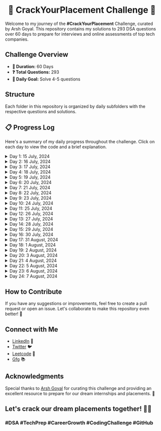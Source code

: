 <div align="center">
  <h1>🚀 CrackYourPlacement Challenge 🚀</h1>
</div>

Welcome to my journey of the **#CrackYourPlacement** Challenge, curated by Arsh Goyal. This repository contains my solutions to 293 DSA questions over 60 days to prepare for interviews and online assessments of top tech companies.

## Challenge Overview

- **📅 Duration:** 60 Days
- **❓ Total Questions:** 293
- **🎯 Daily Goal:** Solve 4-5 questions

## Structure

Each folder in this repository is organized by daily subfolders with the respective questions and solutions.

## 📋 Progress Log

Here's a summary of my daily progress throughout the challenge. Click on each day to view the code and a brief explanation.

<details>
  <summary>Day 1: 15 July, 2024</summary>
  <a href="https://github.com/Subrat29/CrackYourPlacement/tree/main/Day1">Day 1 Questions</a>
</details>
<details>
  <summary>Day 2: 16 July, 2024</summary>
  <a href="https://github.com/Subrat29/CrackYourPlacement/tree/main/Day2">Day 2 Questions</a>
</details>
<details>
  <summary>Day 3: 17 July, 2024</summary>
  <a href="https://github.com/Subrat29/CrackYourPlacement/tree/main/Day3">Day 3 Questions</a>
</details>
<details>
  <summary>Day 4: 18 July, 2024</summary>
  <a href="https://github.com/Subrat29/CrackYourPlacement/tree/main/Day4">Day 4 Questions</a>
</details>
<details>
  <summary>Day 5: 19 July, 2024</summary>
  <a href="https://github.com/Subrat29/CrackYourPlacement/tree/main/Day5">Day 5 Questions</a>
</details>
<details>
  <summary>Day 6: 20 July, 2024</summary>
  <a href="https://github.com/Subrat29/CrackYourPlacement/tree/main/Day6">Day 6 Questions</a>
</details>
<details>
  <summary>Day 7: 21 July, 2024</summary>
  <a href="https://github.com/Subrat29/CrackYourPlacement/tree/main/Day7">Day 7 Questions</a>
</details>
<details>
  <summary>Day 8: 22 July, 2024</summary>
  <a href="https://github.com/Subrat29/CrackYourPlacement/tree/main/Day8">Day 8 Questions</a>
</details>
<details>
  <summary>Day 9: 23 July, 2024</summary>
  <a href="https://github.com/Subrat29/CrackYourPlacement/tree/main/Day9">Day 9 Questions</a>
</details>
<details>
  <summary>Day 10: 24 July, 2024</summary>
  <a href="https://github.com/Subrat29/CrackYourPlacement/tree/main/Day10">Day 10 Questions</a>
</details>
<details>
  <summary>Day 11: 25 July, 2024</summary>
  <a href="https://github.com/Subrat29/CrackYourPlacement/tree/main/Day11">Day 11 Questions</a>
</details>
<details>
  <summary>Day 12: 26 July, 2024</summary>
  <a href="https://github.com/Subrat29/CrackYourPlacement/tree/main/Day12">Day 12 Questions</a>
</details>
<details>
  <summary>Day 13: 27 July, 2024</summary>
  <a href="https://github.com/Subrat29/CrackYourPlacement/tree/main/Day13">Day 13 Questions</a>
</details>
<details>
  <summary>Day 14: 28 July, 2024</summary>
  <a href="https://github.com/Subrat29/CrackYourPlacement/tree/main/Day14">Day 14 Questions</a>
</details>
<details>
  <summary>Day 15: 29 July, 2024</summary>
  <a href="https://github.com/Subrat29/CrackYourPlacement/tree/main/Day15">Day 15 Questions</a>
</details>
<details>
  <summary>Day 16: 30 July, 2024</summary>
  <a href="https://github.com/Subrat29/CrackYourPlacement/tree/main/Day16">Day 16 Questions</a>
</details>
<details>
  <summary>Day 17: 31 August, 2024</summary>
  <a href="https://github.com/Subrat29/CrackYourPlacement/tree/main/Day17">Day 17 Questions</a>
</details>
<details>
  <summary>Day 18: 1 August, 2024</summary>
  <a href="https://github.com/Subrat29/CrackYourPlacement/tree/main/Day18">Day 18 Questions</a>
</details>
<details>
  <summary>Day 19: 2 August, 2024</summary>
  <a href="https://github.com/Subrat29/CrackYourPlacement/tree/main/Day19">Day 19 Questions</a>
</details>
<details>
  <summary>Day 20: 3 August, 2024</summary>
  <a href="https://github.com/Subrat29/CrackYourPlacement/tree/main/Day20">Day 20 Questions</a>
</details>
<details>
  <summary>Day 21: 4 August, 2024</summary>
  <a href="https://github.com/Subrat29/CrackYourPlacement/tree/main/Day21">Day 21 Questions</a>
</details>
<details>
  <summary>Day 22: 5 August, 2024</summary>
  <a href="https://github.com/Subrat29/CrackYourPlacement/tree/main/Day22">Day 22 Questions</a>
</details>
<details>
  <summary>Day 23: 6 August, 2024</summary>
  <a href="https://github.com/Subrat29/CrackYourPlacement/tree/main/Day23">Day 23 Questions</a>
</details>
<details>
  <summary>Day 24: 7 August, 2024</summary>
  <a href="https://github.com/Subrat29/CrackYourPlacement/tree/main/Day24">Day 24 Questions</a>
</details>

## How to Contribute

If you have any suggestions or improvements, feel free to create a pull request or open an issue. Let's collaborate to make this repository even better! 🤝

## Connect with Me

- [LinkedIn](https://www.linkedin.com/in/subratyadav/) 💼
- [Twitter](https://x.com/findingsubrat) 🐦
- [Leetcode](https://leetcode.com/u/subrat29/) 🧩
- [Gfg](https://www.geeksforgeeks.org/user/subrat29/) 📚

## Acknowledgments

Special thanks to [Arsh Goyal](https://www.linkedin.com/in/arshgoyal/) for curating this challenge and providing an excellent resource to prepare for our dream internships and placements. 🙏

## Let's crack our dream placements together! 💪✨

### #DSA #TechPrep #CareerGrowth #CodingChallenge #GitHub
